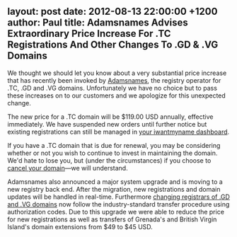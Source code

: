 layout: post
date: 2012-08-13 22:00:00 +1200
author: Paul
title: Adamsnames Advises Extraordinary Price Increase For .TC Registrations And Other Changes To .GD & .VG Domains
----

We thought we should let you know about a very substantial price increase that has recently been invoked by [Adamsnames](http://adamsnames.tc), the registry operator for .TC, .GD and .VG domains. Unfortunately we have no choice but to pass these increases on to our customers and we apologize for this unexpected change.

The new price for a .TC domain will be $119.00 USD annually, effective immediately. We have suspended new orders until further notice but existing registrations can still be managed in [your iwantmyname dashboard](https://iwantmyname.com/dashboard).

If you have a .TC domain that is due for renewal, you may be considering whether or not you wish to continue to invest in maintaining the domain. We'd hate to lose you, but (under the circumstances) if you choose to [cancel your domain](http://help.iwantmyname.com/customer/portal/articles/235018-how-do-i-cancel-my-domain-registration-)—we will understand.

Adamsnames also announced a major system upgrade and is moving to a new registry back end. After the migration, new registrations and domain updates will be handled in real-time. Furthermore [changing registrars of .GD and .VG domains](https://iwantmyname.com/domains/domain-transfer) now follow the industry-standard transfer procedure using authorization codes. Due to this upgrade we were able to reduce the price for new registrations as well as transfers of Grenada's and British Virgin Island's domain extensions from $49 to $45 USD.
